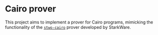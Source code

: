 # Cairo prover

This project aims to implement a prover for Cairo programs, mimicking the
functionality of the
[`stwo-cairo`](https://github.com/starkware-libs/stwo-cairo/) prover developed
by StarkWare.
